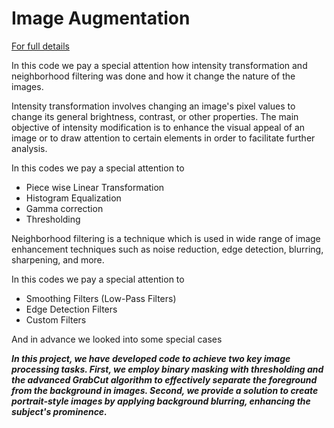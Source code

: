 # Image Augmentation

[For full details]()

In this code we pay a special attention how intensity transformation and neighborhood filtering was done and how it change the nature of the images. 

Intensity transformation involves changing an image's pixel values to change its general brightness, contrast, or other properties. The main objective of intensity modification is to enhance the visual appeal of an image or to draw attention to certain elements in order to facilitate further analysis.

In this codes we pay a special attention to
* Piece wise Linear Transformation 
* Histogram Equalization
* Gamma correction
* Thresholding

Neighborhood filtering is a technique which is used in wide range of image enhancement techniques such as noise reduction, edge detection, blurring, sharpening, and more.

In this codes we pay a special   attention to
* Smoothing Filters (Low-Pass Filters)
* Edge Detection Filters
* Custom Filters

And in advance we looked into some special cases

***In this project, we have developed code to achieve two key image processing tasks. First, we employ binary masking with thresholding and the advanced GrabCut algorithm to effectively separate the foreground from the background in images. Second, we provide a solution to create portrait-style images by applying background blurring, enhancing the subject's prominence.***

